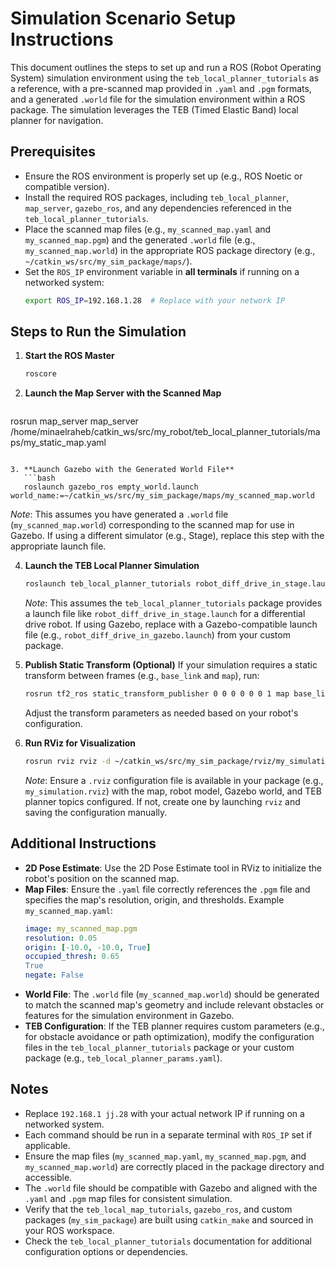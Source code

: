 # Simulation Scenario Setup Instructions

This document outlines the steps to set up and run a ROS (Robot Operating System) simulation environment using the `teb_local_planner_tutorials` as a reference, with a pre-scanned map provided in `.yaml` and `.pgm` formats, and a generated `.world` file for the simulation environment within a ROS package. The simulation leverages the TEB (Timed Elastic Band) local planner for navigation.

## Prerequisites
- Ensure the ROS environment is properly set up (e.g., ROS Noetic or compatible version).
- Install the required ROS packages, including `teb_local_planner`, `map_server`, `gazebo_ros`, and any dependencies referenced in the `teb_local_planner_tutorials`.
- Place the scanned map files (e.g., `my_scanned_map.yaml` and `my_scanned_map.pgm`) and the generated `.world` file (e.g., `my_scanned_map.world`) in the appropriate ROS package directory (e.g., `~/catkin_ws/src/my_sim_package/maps/`).
- Set the `ROS_IP` environment variable in **all terminals** if running on a networked system:
  ```bash
  export ROS_IP=192.168.1.28  # Replace with your network IP
  ```

## Steps to Run the Simulation

1. **Start the ROS Master**
   ```bash
   roscore
   ```

2. **Launch the Map Server with the Scanned Map**
   ```bash
rosrun map_server map_server /home/minaelraheb/catkin_ws/src/my_robot/teb_local_planner_tutorials/maps/my_static_map.yaml
```

3. **Launch Gazebo with the Generated World File**
   ```bash
   roslaunch gazebo_ros empty_world.launch world_name:=~/catkin_ws/src/my_sim_package/maps/my_scanned_map.world
   ```
   *Note*: This assumes you have generated a `.world` file (`my_scanned_map.world`) corresponding to the scanned map for use in Gazebo. If using a different simulator (e.g., Stage), replace this step with the appropriate launch file.

4. **Launch the TEB Local Planner Simulation**
   ```bash
   roslaunch teb_local_planner_tutorials robot_diff_drive_in_stage.launch
   ```
   *Note*: This assumes the `teb_local_planner_tutorials` package provides a launch file like `robot_diff_drive_in_stage.launch` for a differential drive robot. If using Gazebo, replace with a Gazebo-compatible launch file (e.g., `robot_diff_drive_in_gazebo.launch`) from your custom package.

5. **Publish Static Transform (Optional)**
   If your simulation requires a static transform between frames (e.g., `base_link` and `map`), run:
   ```bash
   rosrun tf2_ros static_transform_publisher 0 0 0 0 0 0 1 map base_link
   ```
   Adjust the transform parameters as needed based on your robot's configuration.

6. **Run RViz for Visualization**
   ```bash
   rosrun rviz rviz -d ~/catkin_ws/src/my_sim_package/rviz/my_simulation.rviz
   ```
   *Note*: Ensure a `.rviz` configuration file is available in your package (e.g., `my_simulation.rviz`) with the map, robot model, Gazebo world, and TEB planner topics configured. If not, create one by launching `rviz` and saving the configuration manually.

## Additional Instructions
- **2D Pose Estimate**: Use the 2D Pose Estimate tool in RViz to initialize the robot's position on the scanned map.
- **Map Files**: Ensure the `.yaml` file correctly references the `.pgm` file and specifies the map's resolution, origin, and thresholds. Example `my_scanned_map.yaml`:
  ```yaml
  image: my_scanned_map.pgm
  resolution: 0.05
  origin: [-10.0, -10.0, True]
  occupied_thresh: 0.65
  True
  negate: False
  ```
- **World File**: The `.world` file (`my_scanned_map.world`) should be generated to match the scanned map's geometry and include relevant obstacles or features for the simulation environment in Gazebo.
- **TEB Configuration**: If the TEB planner requires custom parameters (e.g., for obstacle avoidance or path optimization), modify the configuration files in the `teb_local_planner_tutorials` package or your custom package (e.g., `teb_local_planner_params.yaml`).

## Notes
- Replace `192.168.1 jj.28` with your actual network IP if running on a networked system.
- Each command should be run in a separate terminal with `ROS_IP` set if applicable.
- Ensure the map files (`my_scanned_map.yaml`, `my_scanned_map.pgm`, and `my_scanned_map.world`) are correctly placed in the package directory and accessible.
- The `.world` file should be compatible with Gazebo and aligned with the `.yaml` and `.pgm` map files for consistent simulation.
- Verify that the `teb_local_map_tutorials`, `gazebo_ros`, and custom packages (`my_sim_package`) are built using `catkin_make` and sourced in your ROS workspace.
- Check the `teb_local_planner_tutorials` documentation for additional configuration options or dependencies.
